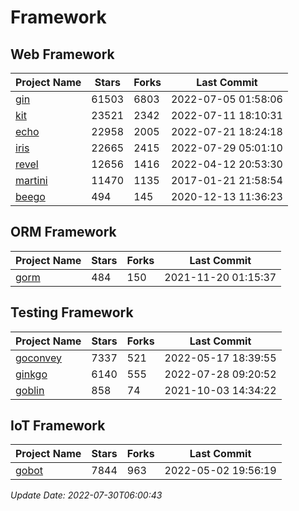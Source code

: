 # Framework

## Web Framework
| Project Name | Stars | Forks | Last Commit |
| ------------ | ----- | ----- | ----------- |
| [gin](https://github.com/gin-gonic/gin) | 61503 | 6803 | 2022-07-05 01:58:06 |
| [kit](https://github.com/go-kit/kit) | 23521 | 2342 | 2022-07-11 18:10:31 |
| [echo](https://github.com/labstack/echo) | 22958 | 2005 | 2022-07-21 18:24:18 |
| [iris](https://github.com/kataras/iris) | 22665 | 2415 | 2022-07-29 05:01:10 |
| [revel](https://github.com/revel/revel) | 12656 | 1416 | 2022-04-12 20:53:30 |
| [martini](https://github.com/go-martini/martini) | 11470 | 1135 | 2017-01-21 21:58:54 |
| [beego](https://github.com/astaxie/beego) | 494 | 145 | 2020-12-13 11:36:23 |

## ORM Framework
| Project Name | Stars | Forks | Last Commit |
| ------------ | ----- | ----- | ----------- |
| [gorm](https://github.com/jinzhu/gorm) | 484 | 150 | 2021-11-20 01:15:37 |

## Testing Framework
| Project Name | Stars | Forks | Last Commit |
| ------------ | ----- | ----- | ----------- |
| [goconvey](https://github.com/smartystreets/goconvey) | 7337 | 521 | 2022-05-17 18:39:55 |
| [ginkgo](https://github.com/onsi/ginkgo) | 6140 | 555 | 2022-07-28 09:20:52 |
| [goblin](https://github.com/franela/goblin) | 858 | 74 | 2021-10-03 14:34:22 |

## IoT Framework
| Project Name | Stars | Forks | Last Commit |
| ------------ | ----- | ----- | ----------- |
| [gobot](https://github.com/hybridgroup/gobot) | 7844 | 963 | 2022-05-02 19:56:19 |

*Update Date: 2022-07-30T06:00:43*
